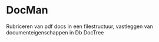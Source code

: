 # DocMan
Rubriceren van pdf docs in een filestructuur, vastleggen van documenteigenschappen in Db
DocTree